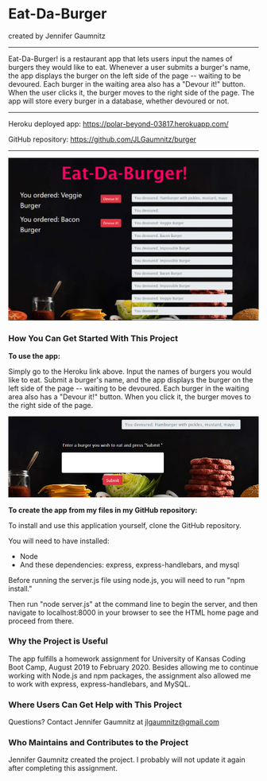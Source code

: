 # Eat-Da-Burger

created by Jennifer Gaumnitz
____________

Eat-Da-Burger! is a restaurant app that lets users input the names of burgers they would like to eat. Whenever a user submits a burger's name, the app displays the burger on the left side of the page -- waiting to be devoured. Each burger in the waiting area also has a "Devour it!" button. When the user clicks it, the burger moves to the right side of the page. The app will store every burger in a database, whether devoured or not.

- - - -
Heroku deployed app: https://polar-beyond-03817.herokuapp.com/

GitHub repository: https://github.com/JLGaumnitz/burger
- - - -

![Eat-Da-Burger Top of Page](./images_for_README/Eat-Da-Burger_Top_of_Page.PNG)
### How You Can Get Started With This Project ###

<strong>To use the app:</strong> 

Simply go to the Heroku link above. Input the names of burgers you would like to eat. Submit a burger's name, and the app displays the burger on the left side of the page -- waiting to be devoured. Each burger in the waiting area also has a "Devour it!" button. When you click it, the burger moves to the right side of the page.

![Eat-Da-Burger Top of Page](./images_for_README/Eat-Da-Burger_Bottom_of_Page.PNG)

<strong>To create the app from my files in my GitHub repository:</strong> 

To install and use this application yourself, clone the GitHub repository. 

You will need to have installed:

* Node
* And these dependencies: express, express-handlebars, and mysql

Before running the server.js file using node.js, you will need to run "npm install." 

Then run "node server.js" at the command line to begin the server, and then navigate to localhost:8000 in your browser to see the HTML home page and proceed from there.

### Why the Project is Useful ###

  The app fulfills a homework assignment for University of Kansas Coding Boot Camp, August 2019 to February 2020. Besides allowing me to continue working with Node.js and npm packages, the assignment also allowed me to work with express, express-handlebars, and MySQL.

### Where Users Can Get Help with This Project ###

  Questions? Contact Jennifer Gaumnitz at jlgaumnitz@gmail.com

### Who Maintains and Contributes to the Project ###

  Jennifer Gaumnitz created the project. I probably will not update it again after completing this assignment. 
